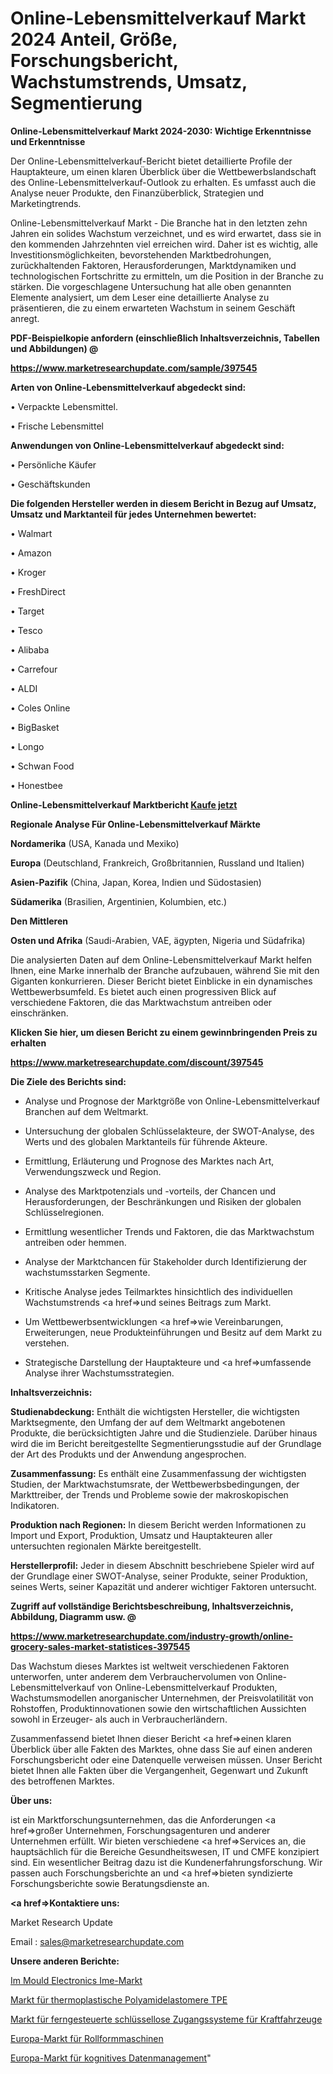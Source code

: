 # Online-Lebensmittelverkauf Markt 2024 Anteil, Größe, Forschungsbericht, Wachstumstrends, Umsatz, Segmentierung

<strong>Online-Lebensmittelverkauf Markt 2024-2030: Wichtige Erkenntnisse und Erkenntnisse</strong>

Der Online-Lebensmittelverkauf-Bericht bietet detaillierte Profile der Hauptakteure, um einen klaren Überblick über die Wettbewerbslandschaft des Online-Lebensmittelverkauf-Outlook zu erhalten. Es umfasst auch die Analyse neuer Produkte, den Finanzüberblick, Strategien und Marketingtrends.

Online-Lebensmittelverkauf Markt - Die Branche hat in den letzten zehn Jahren ein solides Wachstum verzeichnet, und es wird erwartet, dass sie in den kommenden Jahrzehnten viel erreichen wird. Daher ist es wichtig, alle Investitionsmöglichkeiten, bevorstehenden Marktbedrohungen, zurückhaltenden Faktoren, Herausforderungen, Marktdynamiken und technologischen Fortschritte zu ermitteln, um die Position in der Branche zu stärken. Die vorgeschlagene Untersuchung hat alle oben genannten Elemente analysiert, um dem Leser eine detaillierte Analyse zu präsentieren, die zu einem erwarteten Wachstum in seinem Geschäft anregt.



<strong><b>PDF-Beispielkopie anfordern (einschließlich Inhaltsverzeichnis, Tabellen und Abbildungen) @ </b></strong>

<strong><a href=https://www.marketresearchupdate.com/sample/397545>

<strong>https://www.marketresearchupdate.com/sample/397545</u></a></strong></strong>



<strong>Arten von Online-Lebensmittelverkauf abgedeckt sind:</strong>

• Verpackte Lebensmittel.

• Frische Lebensmittel



<strong>Anwendungen von Online-Lebensmittelverkauf abgedeckt sind:</strong>

• Persönliche Käufer

• Geschäftskunden



<strong>Die folgenden Hersteller werden in diesem Bericht in Bezug auf Umsatz, Umsatz und Marktanteil für jedes Unternehmen bewertet:</strong>

• Walmart

• Amazon

• Kroger

• FreshDirect

• Target

• Tesco

• Alibaba

• Carrefour

• ALDI

• Coles Online

• BigBasket

• Longo

• Schwan Food

• Honestbee



<strong>Online-Lebensmittelverkauf Marktbericht <a href=https://www.marketresearchupdate.com/buynow/397545>Kaufe jetzt</a></strong>



<strong>Regionale Analyse Für Online-Lebensmittelverkauf Märkte</strong>



<strong>Nordamerika</strong> (USA, Kanada und Mexiko)



<strong>Europa</strong> (Deutschland, Frankreich, Großbritannien, Russland und Italien)



<strong>Asien-Pazifik</strong> (China, Japan, Korea, Indien und Südostasien)



<strong>Südamerika</strong> (Brasilien, Argentinien, Kolumbien, etc.)



<strong>Den Mittleren</strong> 

<strong>Osten und Afrika</strong> (Saudi-Arabien, VAE, ägypten, Nigeria und Südafrika)

Die analysierten Daten auf dem Online-Lebensmittelverkauf Markt helfen Ihnen, eine Marke innerhalb der Branche aufzubauen, während Sie mit den Giganten konkurrieren. Dieser Bericht bietet Einblicke in ein dynamisches Wettbewerbsumfeld. Es bietet auch einen progressiven Blick auf verschiedene Faktoren, die das Marktwachstum antreiben oder einschränken.



<strong>Klicken Sie hier, um diesen Bericht zu einem gewinnbringenden Preis zu erhalten
</strong>

<strong><a href=https://www.marketresearchupdate.com/discount/397545>https://www.marketresearchupdate.com/discount/397545</b></u></strong></a>



<strong>Die Ziele des Berichts sind:</strong>

- Analyse und Prognose der Marktgröße von Online-Lebensmittelverkauf Branchen auf dem Weltmarkt.

- Untersuchung der globalen Schlüsselakteure, der SWOT-Analyse, des Werts und des globalen Marktanteils für führende Akteure.

- Ermittlung, Erläuterung und Prognose des Marktes nach Art, Verwendungszweck und Region.

- Analyse des Marktpotenzials und -vorteils, der Chancen und Herausforderungen, der Beschränkungen und Risiken der globalen Schlüsselregionen.

- Ermittlung wesentlicher Trends und Faktoren, die das Marktwachstum antreiben oder hemmen.

- Analyse der Marktchancen für Stakeholder durch Identifizierung der wachstumsstarken Segmente.

- Kritische Analyse jedes Teilmarktes hinsichtlich des individuellen Wachstumstrends <a href=>und</a> seines Beitrags zum Markt.

- Um Wettbewerbsentwicklungen <a href=>wie</a> Vereinbarungen, Erweiterungen, neue Produkteinführungen und Besitz auf dem Markt zu verstehen.

- Strategische Darstellung der Hauptakteure und <a href=>umfas</a>sende Analyse ihrer Wachstumsstrategien.



<strong>Inhaltsverzeichnis:</strong>



<strong>Studienabdeckung:</strong> Enthält die wichtigsten Hersteller, die wichtigsten Marktsegmente, den Umfang der auf dem Weltmarkt angebotenen Produkte, die berücksichtigten Jahre und die Studienziele. Darüber hinaus wird die im Bericht bereitgestellte Segmentierungsstudie auf der Grundlage der Art des Produkts und der Anwendung angesprochen.



<strong>Zusammenfassung:</strong> Es enthält eine Zusammenfassung der wichtigsten Studien, der Marktwachstumsrate, der Wettbewerbsbedingungen, der Markttreiber, der Trends und Probleme sowie der makroskopischen Indikatoren.



<strong>Produktion nach Regionen:</strong> In diesem Bericht werden Informationen zu Import und Export, Produktion, Umsatz und Hauptakteuren aller untersuchten regionalen Märkte bereitgestellt.



<strong>Herstellerprofil:</strong> Jeder in diesem Abschnitt beschriebene Spieler wird auf der Grundlage einer SWOT-Analyse, seiner Produkte, seiner Produktion, seines Werts, seiner Kapazität und anderer wichtiger Faktoren untersucht.



<strong><b>Zugriff auf vollständige Berichtsbeschreibung, Inhaltsverzeichnis, Abbildung, Diagramm usw. @ </b></strong>

<strong><a href=https://www.marketresearchupdate.com/industry-growth/online-grocery-sales-market-statistices-397545>https://www.marketresearchupdate.com/industry-growth/online-grocery-sales-market-statistices-397545</a></strong>

Das Wachstum dieses Marktes ist weltweit verschiedenen Faktoren unterworfen, unter anderem dem Verbrauchervolumen von Online-Lebensmittelverkauf von Online-Lebensmittelverkauf Produkten, Wachstumsmodellen anorganischer Unternehmen, der Preisvolatilität von Rohstoffen, Produktinnovationen sowie den wirtschaftlichen Aussichten sowohl in Erzeuger- als auch in Verbraucherländern.

Zusammenfassend bietet Ihnen dieser Bericht <a href=>einen</a> klaren Überblick über alle Fakten des Marktes, ohne dass Sie auf einen anderen Forschungsbericht oder eine Datenquelle verweisen müssen. Unser Bericht bietet Ihnen alle Fakten über die Vergangenheit, Gegenwart und Zukunft des betroffenen Marktes.



<strong>Über uns:</strong>

 ist ein Marktforschungsunternehmen, das die Anforderungen <a href=>großer</a> Unternehmen, Forschungsagenturen und anderer Unternehmen erfüllt. Wir bieten verschiedene <a href=>Services</a> an, die hauptsächlich für die Bereiche Gesundheitswesen, IT und CMFE konzipiert sind. Ein wesentlicher Beitrag dazu ist die Kundenerfahrungsforschung. Wir passen auch Forschungsberichte an und <a href=>bieten</a> syndizierte Forschungsberichte sowie Beratungsdienste an.



<strong><a href=>Kontaktiere uns:</a></strong>

Market Research Update

Email : sales@marketresearchupdate.com



<strong>Unsere anderen Berichte:</strong>

<a href=https://www.linkedin.com/pulse/in-mold-electronics-ime-market-opportunities>Im Mould Electronics Ime-Markt</a>

<a href=https://www.linkedin.com/pulse/thermoplastic-polyamide-elastomers-tpe-market-2f>Markt für thermoplastische Polyamidelastomere TPE</a>

<a href=https://www.linkedin.com/pulse/automotive-remote-keyless-entry-systems-market-1f>Markt für ferngesteuerte schlüssellose Zugangssysteme für Kraftfahrzeuge</a>

<a href=https://www.linkedin.com/pulse/europe-roll-forming-machine-market-2023-size-share-opportunities>Europa-Markt für Rollformmaschinen</a>

<a href=https://www.linkedin.com/pulse/europe-cognitive-data-management-market-size-7nsdf/>Europa-Markt für kognitives Datenmanagement</a>"

